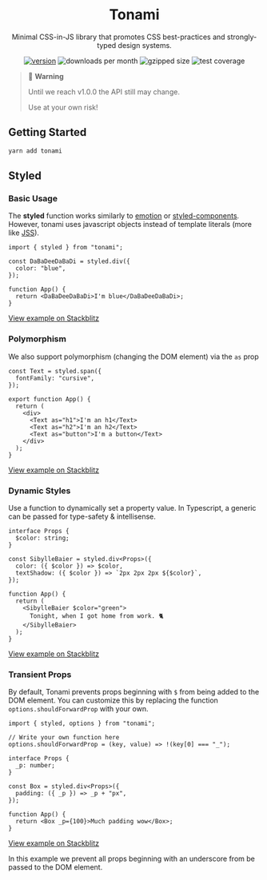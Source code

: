 <div align="center">

# Tonami

Minimal CSS-in-JS library that promotes CSS best-practices and strongly-typed design systems.

[![version][version-badge]][package]
![downloads per month][downloads]
![gzipped size][size]
![test coverage][coverage]

</div>

> 🚨 **Warning**
>
> Until we reach v1.0.0 the API still may change.
>
> Use at your own risk!

## Getting Started

```bash
yarn add tonami
```

## Styled

### Basic Usage

The **styled** function works similarly to [emotion](https://github.com/emotion-js/emotion) or [styled-components](https://github.com/styled-components/styled-components). However, tonami uses javascript objects instead of template literals (more like [JSS](https://github.com/cssinjs/jss)).

```tsx
import { styled } from "tonami";

const DaBaDeeDaBaDi = styled.div({
  color: "blue",
});

function App() {
  return <DaBaDeeDaBaDi>I'm blue</DaBaDeeDaBaDi>;
}
```

[View example on Stackblitz](https://stackblitz.com/edit/react-ts-bkgefl?file=index.tsx)

### Polymorphism

We also support polymorphism (changing the DOM element) via the `as` prop

```tsx
const Text = styled.span({
  fontFamily: "cursive",
});

export function App() {
  return (
    <div>
      <Text as="h1">I'm an h1</Text>
      <Text as="h2">I'm an h2</Text>
      <Text as="button">I'm a button</Text>
    </div>
  );
}
```

[View example on Stackblitz](https://stackblitz.com/edit/react-ts-jxvq3j?file=index.tsx)

### Dynamic Styles

Use a function to dynamically set a property value. In Typescript, a generic can be passed for type-safety & intellisense.

```tsx
interface Props {
  $color: string;
}

const SibylleBaier = styled.div<Props>({
  color: ({ $color }) => $color,
  textShadow: ({ $color }) => `2px 2px 2px ${$color}`,
});

function App() {
  return (
    <SibylleBaier $color="green">
      Tonight, when I got home from work. 🐈
    </SibylleBaier>
  );
}
```

[View example on Stackblitz](https://stackblitz.com/edit/react-ts-cv7pqy?file=index.tsx)

### Transient Props

By default, Tonami prevents props beginning with `$` from being added to the DOM element. You can customize this by replacing the function `options.shouldForwardProp` with your own.

```tsx
import { styled, options } from "tonami";

// Write your own function here
options.shouldForwardProp = (key, value) => !(key[0] === "_");

interface Props {
  _p: number;
}

const Box = styled.div<Props>({
  padding: ({ _p }) => _p + "px",
});

function App() {
  return <Box _p={100}>Much padding wow</Box>;
}
```

[View example on Stackblitz](https://stackblitz.com/edit/react-ts-12d91v?file=index.tsx)

In this example we prevent all props beginning with an underscore from be passed to the DOM element.

<!-- prettier-ignore-start -->
[version-badge]: https://img.shields.io/npm/v/tonami?style=flat-square
[package]: https://www.npmjs.com/package/tonami
[downloads]: https://img.shields.io/npm/dm/tonami?style=flat-square
[size]: https://img.shields.io/bundlephobia/minzip/tonami?style=flat-square
[coverage]: https://img.shields.io/codecov/c/github/tone-row/tonami?style=flat-square
<!-- prettier-ignore-end -->
